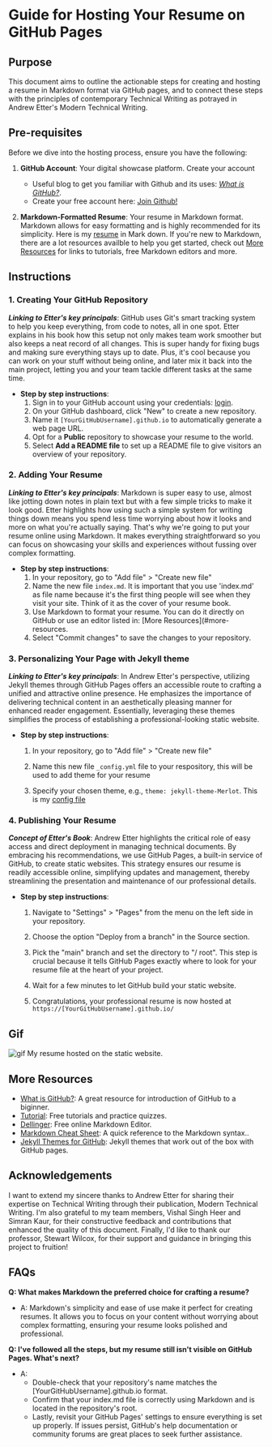 # Guide for Hosting Your Resume on GitHub Pages

## Purpose

This document aims to outline the actionable steps for creating and hosting a resume in Markdown format via GitHub pages, and to connect these steps with the principles of contemporary Technical Writing as potrayed in Andrew Etter's Modern Technical Writing.


## Pre-requisites

Before we dive into the hosting process, ensure you have the following:

1. **GitHub Account**: Your digital showcase platform. Create your account 
    * Useful blog to get you familiar with Github and its uses: [*What is GitHub?*](https://kinsta.com/knowledgebase/what-is-github/).
    * Create your free account here:  [Join Github!](https://github.com/join)

2. **Markdown-Formatted Resume**: Your resume in Markdown format. Markdown allows for easy formatting and is highly recommended for its simplicity. Here is my [resume](index.md) in Mark down. If you're new to Markdown, there are a lot resources availble to help you get started, check out [More Resources](#more-resources) for links to tutorials, free Markdown editors and more.


## Instructions 

### 1. Creating Your GitHub Repository

***Linking to Etter's key principals***: GitHub uses Git's smart tracking system to help you keep everything, from code to notes, all in one spot. Etter explains in his book how this setup not only makes team work smoother but also keeps a neat record of all changes. This is super handy for fixing bugs and making sure everything stays up to date. Plus, it's cool because you can work on your stuff without being online, and later mix it back into the main project, letting you and your team tackle different tasks at the same time.


- **Step by step instructions**:
  1. Sign in to your GitHub account using your credentials: [login](https://github.com/login).
  2. On your GitHub dashboard, click "New" to create a new repository.
  3. Name it `[YourGitHubUsername].github.io` to automatically generate a web page URL.
  4. Opt for a **Public** repository to showcase your resume to the world.
  5. Select **Add a README file** to set up a README file to give visitors an overview of your repository.

### 2. Adding Your Resume

***Linking to Etter's key principals***: Markdown is super easy to use, almost like jotting down notes in plain text but with a few simple tricks to make it look good. Etter highlights how using such a simple system for writing things down means you spend less time worrying about how it looks and more on what you're actually saying. That's why we're going to put your resume online using Markdown. It makes everything straightforward so you can focus on showcasing your skills and experiences without fussing over complex formatting.

- **Step by step instructions**:
  1. In your repository, go to "Add file" > "Create new file"
  2. Name the new file `index.md`. It is important that you use 'index.md' as file name because it's the first thing people will see when they visit your site. Think of it as the cover of your resume book.
  3. Use Markdown to format your resume. You can do it directly on GitHub or use an editor listed in: [More Resources](#more-resources.
  4. Select "Commit changes" to save the changes to your repository.

### 3. Personalizing Your Page with Jekyll theme

***Linking to Etter's key principals***: In Andrew Etter's perspective, utilizing Jekyll themes through GitHub Pages offers an accessible route to crafting a unified and attractive online presence. He emphasizes the importance of delivering technical content in an aesthetically pleasing manner for enhanced reader engagement. Essentially, leveraging these themes simplifies the process of establishing a professional-looking static website.

- **Step by step instructions**:
  1. In your repository, go to "Add file" > "Create new file"

  2. Name this new file `_config.yml` file to your respository, this will be used to add theme for your resume
  
  3. Specify your chosen theme, e.g., `theme: jekyll-theme-Merlot`. This is my [config file](_config.yml)

### 4. Publishing Your Resume

***Concept of Etter's Book***: Andrew Etter highlights the critical role of easy access and direct deployment in managing technical documents. By embracing his recommendations, we use GitHub Pages, a built-in service of GitHub, to create static websites. This strategy ensures our resume is readily accessible online, simplifying updates and management, thereby streamlining the presentation and maintenance of our professional details.

- **Step by step instructions**:
  1. Navigate to "Settings" > "Pages" from the menu on the left side in your repository.
  2. Choose the option "Deploy from a branch" in the Source section.
  3. Pick the "main" branch and set the directory to "/ root". This step is crucial because it tells GitHub Pages exactly where to look for your resume file at the heart of your project.

    4. Wait for a few minutes to let GitHub build your static website.
    5. Congratulations, your professional resume is now hosted at `https://[YourGitHubUsername].github.io/` 

## Gif
![gif](https://github.com/hridaimehta/hridaimehta.github.io/blob/main/assets/Gif.gif)
   My resume hosted on the static website. 
   
## More Resources
* [What is GitHub?](https://kinsta.com/knowledgebase/what-is-github/): A great resource for introduction of GitHub to a biginner.
* [Tutorial](https://www.markdowntutorial.com/): Free tutorials and practice quizzes.
* [Dellinger](https://dillinger.io/): Free online Markdown Editor.
* [Markdown Cheat Sheet](https://www.markdownguide.org/cheat-sheet/): A quick reference to the Markdown syntax..
* [Jekyll Themes for GitHub](https://pages.github.com/themes/): Jekyll themes that work out of the box with GitHub pages.


## Acknowledgements
I want to extend my sincere thanks to Andrew Etter for sharing their expertise on Technical Writing through their publication, Modern Technical Writing. I'm also grateful to my team members, Vishal Singh Heer and Simran Kaur, for their constructive feedback and contributions that enhanced the quality of this document. Finally, I'd like to thank our professor, Stewart Wilcox, for their support and guidance in bringing this project to fruition!

## FAQs

**Q: What makes Markdown the preferred choice for crafting a resume?**
   - A:  Markdown's simplicity and ease of use make it perfect for creating resumes. It allows you to focus on your content without worrying about complex formatting, ensuring your resume looks polished and professional.

**Q: I've followed all the steps, but my resume still isn't visible on GitHub Pages. What's next?**
   - A:
     - Double-check that your repository's name matches the [YourGitHubUsername].github.io format.
     - Confirm that your index.md file is correctly using Markdown and is located in the repository's root.
     - Lastly, revisit your GitHub Pages' settings to ensure everything is set up properly. If issues persist, GitHub's help documentation or community forums are great places to seek further assistance.
